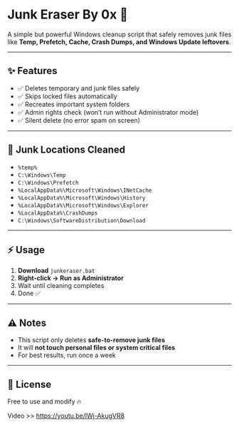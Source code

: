 # Junk Eraser By 0x 🚀

A simple but powerful Windows cleanup script that safely removes junk files like **Temp, Prefetch, Cache, Crash Dumps, and Windows Update leftovers**.

---

## ✨ Features
- ✅ Deletes temporary and junk files safely  
- ✅ Skips locked files automatically  
- ✅ Recreates important system folders  
- ✅ Admin rights check (won’t run without Administrator mode)  
- ✅ Silent delete (no error spam on screen)  

---

## 📂 Junk Locations Cleaned
- `%temp%`
- `C:\Windows\Temp`
- `C:\Windows\Prefetch`
- `%LocalAppData%\Microsoft\Windows\INetCache`
- `%LocalAppData%\Microsoft\Windows\History`
- `%LocalAppData%\Microsoft\Windows\Explorer`
- `%LocalAppData%\CrashDumps`
- `C:\Windows\SoftwareDistribution\Download`

---

## ⚡ Usage
1. **Download** `junkeraser.bat`  
2. **Right-click → Run as Administrator**  
3. Wait until cleaning completes  
4. Done ✅

---

## ⚠️ Notes
- This script only deletes **safe-to-remove junk files**  
- It will **not touch personal files or system critical files**  
- For best results, run once a week  

---

## 📝 License
Free to use and modify 🔥

Video >> https://youtu.be/lWj-AkugVR8
